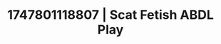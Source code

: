 ---
categories:
- Retro fantasy play
- Respectful sex
- Lesbian
- Virtual lover intimacy
- Pegging play
image: /assets/images/1747801118807.jpg
layout: post
seo:
  description: Featured content with artistic ABDL Play, Scat Fetish. HD images available.
  keywords: ABDL Play, Scat Fetish
  og_image: /assets/images/1747801118807.jpg
  schema_type: VisualArtwork
tags:
- ABDL Play
- '#1747801118807'
- Scat Fetish
title: 1747801118807 | Scat Fetish ABDL Play
---